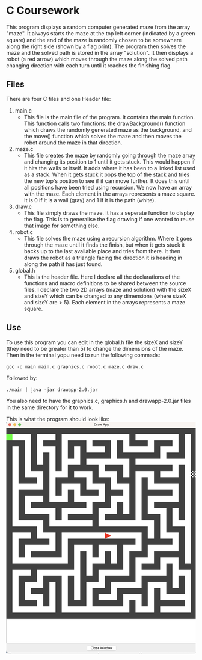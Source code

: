 # C Coursework

This program displays a random computer generated maze from the array "maze". It always starts the maze at the top left corner (indicated by a green square) and the end of the maze is randomly chosen to be somewhere along the right side (shown by a flag print). The program then solves the maze and the solved path is stored in the array "solution".  It then displays a robot (a red arrow) which moves through the maze along the solved path changing direction with each turn until it reaches the finishing flag.

## Files

There are four C files and one Header file:

1. main.c
    * This file is the main file of the program. It contains the main function. This function calls two functions: the drawBackground() function which draws the randomly generated maze as the background, and the move() function which solves the maze and then moves the robot around the maze in that direction.
2. maze.c
    * This file creates the maze by randomly going through the maze array and changing its position to 1 until it gets stuck. This would happen if it hits the walls or itself. It adds where it has been to a linked list used as a stack. When it gets stuck it pops the top of the stack and tries the new top's postion to see if it can move further. It does this until all positions have been tried using recursion. We now have an array with the maze. Each element in the arrays represents a maze square. It is  0 if it is a wall (gray) and 1 if it is the path (white).
3. draw.c
    * This file simply draws the maze. It has a seperate function to display the flag. This is to generalise the flag drawing if one wanted to reuse that image for something else.
4. robot.c
    * This file solves the maze using a recursion algorithm. Where it goes through the maze until it finds the finish, but when it gets stuck it backs up to the last available place and tries from there. It then draws the robot as a triangle facing the direction it is heading in along the path it has just found.
5. global.h
    * This is the header file. Here I declare all the declarations of the functions and macro definitions to be shared between the source files. I declare the two 2D arrays (maze and solution) with the sizeX and sizeY which can be changed to any dimensions (where sizeX and sizeY are > 5). Each element in the arrays represents a maze square.

## Use

To use this program you can edit in the global.h file the sizeX and sizeY (they need to be greater than 5) to change the dimensions of the maze. Then in the terminal yopu need to run the following commads:
```
gcc -o main main.c graphics.c robot.c maze.c draw.c
```
Followed by:
```
./main | java -jar drawapp-2.0.jar
``` 
You also need to have the graphics.c, graphics.h and drawapp-2.0.jar files in the same directory for it to work.


This is what the program should look like:
![The program](maze.jpg)
